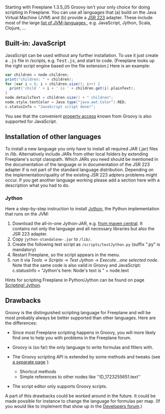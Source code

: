 Starting with Freeplane 1.3.5_05 Groovy isn't your only choice for doing scripting in Freeplane. You can use all languages that (a) build on the Java Virtual Machine (JVM) and (b) provide a [JSR 223](http://en.wikipedia.org/wiki/Scripting_for_the_Java_Platform) adapter. These include most of the large [list of JVM-languages ](http://en.wikipedia.org/wiki/List_of_JVM_languages), e.g. JavaScript, Jython, Scala, Clojure, ...


## Built-in: JavaScript

JavaScript can be used without any further installation. To use it just create a <tt>.js</tt> file in <freeplane-user-dir>/scripts, e.g. <tt>Test.js</tt>, and start to code. (Freeplane looks up the right script engine based on the file extension.) Here is an example:
```groovy
var children = node.children;
print("children: " + children);
for (var i = 0; i < children.size(); i++) {
  print('child ' + i + ' is ' + children.get(i).plainText);
}
node.detailsText = children.size() + " children";
node.style.textColor = Java.type("java.awt.Color").RED;
c.statusInfo = "JavaScript script done!";
```

You see that the convenient [property access](../scripting/Scripting.md) known from Groovy is also supported for JavaScript.

## Installation of other languages

To install a new language you only have to install all required JAR (.jar) files in <freeplane-user-dir>/lib. Alternatively include JARs from other local folders by extending Freeplane's script classpath. Which JARs you need should be mentioned in the documentation of the language or in documentation of the JSR 223 adapter if is not part of the standard language distribution. Depending on the implementation/quality of the existing JSR 223 adpters problems might occur. If you get another language working please add a section here with a description what you had to do.

### Jython

Here a step-by-step instruction to install [Jython](http://jython.org), the Python implementation that runs on the JVM:

1. Download the all-in-one Jython-JAR, e.g. [from maven central](http://search.maven.org/#search%7Cga%7C1%7Ca%3A%22jython-standalone%22). It contains not only the language and all necessary libraries but also the JSR 223 adapter.
2. Copy <code>jython-standalone-<version>.jar</code> to <code><freeplane-user-dir>/lib/</code>.
3. Create the following test script as <code><freeplane-user-dir>/scripts/testJython.py</code> (suffix ".py" is mandatory)
4. Restart Freeplane, so the script appears in the menu.
5. run it via *Tools -> Scripts -> Test Jython -> Execute...one selected node*. Note that the same code is also valid in Groovy and JavaScript:
    c.statusInfo = "Jython's here: Node's text is " + node.text

Hints for scripting Freeplane in Python/Jython can be found on page [Scripting! Jython](../scripting/Scripting!_Jython.md).

## Drawbacks

Groovy is the distinguished scripting language for Freeplane and will be most probably always be better supported than other languages. Here are the differences:

* Since most Freeplane scripting happens in Groovy, you will more likely find one to help you with problems in the Freeplane forum.
* Groovy is (so far) the only language to write formulas and filters with.
* The Groovy scripting API is extended by some methods and tweaks (see [a separate page](Scripting_text_editing.md) ):
    - Shortcut methods 
    - Simple references to other nodes like ''ID_1723255651.text''

* The script editor only supports Groovy scripts.

A part of this drawbacks could be worked around in the future. It could be made possible for instance to change the language for formulas per map. (If you would like to implement that show up in the [Developers forum](http://sourceforge.net/apps/phpbb/freeplane/viewforum.php?f=2).)

<!-- ({Category:Script}) -->

